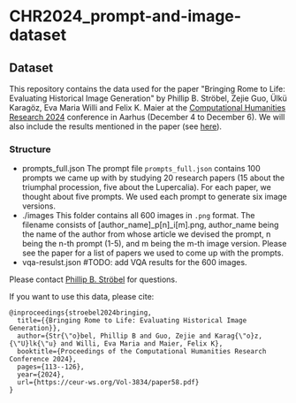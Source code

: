 # CHR2024_prompt-and-image-dataset

## Dataset
This repository contains the data used for the paper "Bringing Rome to Life: Evaluating Historical Image Generation" by Phillip B. Ströbel, Zejie Guo, Ülkü Karagöz, Eva Maria Willi and Felix K. Maier at the [Computational Humanities Research 2024](https://2024.computational-humanities-research.org/) conference in Aarhus (December 4 to December 6). We will also include the results mentioned in the paper (see [here](https://2024.computational-humanities-research.org/papers/paper58/)).

### Structure

  - prompts_full.json
    The prompt file `prompts_full.json` contains 100 prompts we came up with by studying 20 research papers (15 about the triumphal procession, five about the Lupercalia). For each paper, we thought about five prompts. We used each prompt to generate six image versions.
  - ./images
    This folder contains all 600 images in `.png` format. The filename consists of [author_name]_p[n]_i[m].png, author_name being the name of the author from whose article we devised the prompt, n being the n-th prompt (1-5), and m being the m-th image version. Please see the paper for a list of papers we used to come up with the prompts.
  - vqa-resulst.json
    #TODO: add VQA results for the 600 images.

Please contact [Phillip B. Ströbel](mailto:phillip.stroebel@hist.uzh.ch) for questions.

If you want to use this data, please cite:
```
@inproceedings{stroebel2024bringing,
  title={{Bringing Rome to Life: Evaluating Historical Image Generation}},
  author={Str{\"o}bel, Phillip B and Guo, Zejie and Karag{\"o}z, {\"U}lk{\"u} and Willi, Eva Maria and Maier, Felix K},
  booktitle={Proceedings of the Computational Humanities Research Conference 2024},
  pages={113--126},
  year={2024},
  url={https://ceur-ws.org/Vol-3834/paper58.pdf}
}
```
